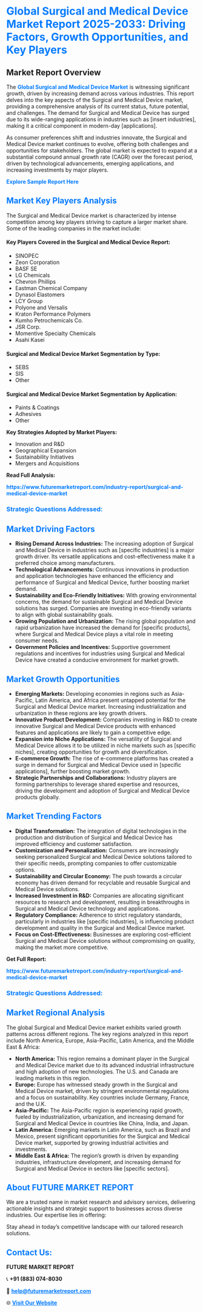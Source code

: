 <h1 style="color: #007BFF;">Global Surgical and Medical Device Market Report 2025-2033: Driving Factors, Growth Opportunities, and Key Players</h1>

<section id="overview">
<h2>Market Report Overview</h2>
<p>The <a href="https://www.futuremarketreport.com/industry-report/surgical-and-medical-device-market" style="color: #007BFF; text-decoration: none;"><strong>Global Surgical and Medical Device Market</strong></a> is witnessing significant growth, driven by increasing demand across various industries. This report delves into the key aspects of the Surgical and Medical Device market, providing a comprehensive analysis of its current status, future potential, and challenges. The demand for Surgical and Medical Device has surged due to its wide-ranging applications in industries such as [insert industries], making it a critical component in modern-day [applications].</p>
<p>As consumer preferences shift and industries innovate, the Surgical and Medical Device market continues to evolve, offering both challenges and opportunities for stakeholders. The global market is expected to expand at a substantial compound annual growth rate (CAGR) over the forecast period, driven by technological advancements, emerging applications, and increasing investments by major players.</p>
</section>

<section id="overview">
<p><a href="https://www.futuremarketreport.com/request-sample/reportId=33492" style="color: #007BFF; text-decoration: none;"><strong>Explore Sample Report Here</strong></a></p>
</section>

<section id="key-players">
<h2 style="color: #007BFF;">Market Key Players Analysis</h2>
<p>The Surgical and Medical Device market is characterized by intense competition among key players striving to capture a larger market share. Some of the leading companies in the market include:</p>
<h4>Key Players Covered in the Surgical and Medical Device Report:</h4>
<ul><li>SINOPEC</li><li>Zeon Corporation</li><li>BASF SE</li><li>LG Chemicals</li><li>Chevron Phillips</li><li>Eastman Chemical Company</li><li>Dynasol Elastomers</li><li>LCY Group</li><li>Polyone and Versalis</li><li>Kraton Performance Polymers</li><li>Kumho Petrochemicals Co.</li><li>JSR Corp.</li><li>Momentive Specialty Chemicals</li><li>Asahi Kasei</li></ul>
<h4>Surgical and Medical Device Market Segmentation by Type:</h4>
<ul><li>SEBS</li><li>SIS</li><li>Other</li></ul>

<h4>Surgical and Medical Device Market Segmentation by Application:</h4>
<ul><li>Paints &amp; Coatings</li><li>Adhesives</li><li>Other</li></ul>
<p><strong>Key Strategies Adopted by Market Players:</strong></p>
<ul>
<li>Innovation and R&D</li>
<li>Geographical Expansion</li>
<li>Sustainability Initiatives</li>
<li>Mergers and Acquisitions</li>
</ul>
</section>

<section>
<p><strong>Read Full Analysis: </strong></p><a href="https://www.futuremarketreport.com/industry-report/surgical-and-medical-device-market" style="color: #007BFF; text-decoration: none;"><strong>https://www.futuremarketreport.com/industry-report/surgical-and-medical-device-market</strong></a>
<h3 style="color: #007BFF;">Strategic Questions Addressed:</h3>
</section>

<section id="driving-factors">
<h2 style="color: #007BFF;">Market Driving Factors</h2>
<ul>
<li><strong>Rising Demand Across Industries:</strong> The increasing adoption of Surgical and Medical Device in industries such as [specific industries] is a major growth driver. Its versatile applications and cost-effectiveness make it a preferred choice among manufacturers.</li>
<li><strong>Technological Advancements:</strong> Continuous innovations in production and application technologies have enhanced the efficiency and performance of Surgical and Medical Device, further boosting market demand.</li>
<li><strong>Sustainability and Eco-Friendly Initiatives:</strong> With growing environmental concerns, the demand for sustainable Surgical and Medical Device solutions has surged. Companies are investing in eco-friendly variants to align with global sustainability goals.</li>
<li><strong>Growing Population and Urbanization:</strong> The rising global population and rapid urbanization have increased the demand for [specific products], where Surgical and Medical Device plays a vital role in meeting consumer needs.</li>
<li><strong>Government Policies and Incentives:</strong> Supportive government regulations and incentives for industries using Surgical and Medical Device have created a conducive environment for market growth.</li>
</ul>
</section>

<section id="growth-opportunities">
<h2 style="color: #007BFF;">Market Growth Opportunities</h2>
<ul>
<li><strong>Emerging Markets:</strong> Developing economies in regions such as Asia-Pacific, Latin America, and Africa present untapped potential for the Surgical and Medical Device market. Increasing industrialization and urbanization in these regions are key growth drivers.</li>
<li><strong>Innovative Product Development:</strong> Companies investing in R&D to create innovative Surgical and Medical Device products with enhanced features and applications are likely to gain a competitive edge.</li>
<li><strong>Expansion into Niche Applications:</strong> The versatility of Surgical and Medical Device allows it to be utilized in niche markets such as [specific niches], creating opportunities for growth and diversification.</li>
<li><strong>E-commerce Growth:</strong> The rise of e-commerce platforms has created a surge in demand for Surgical and Medical Device used in [specific applications], further boosting market growth.</li>
<li><strong>Strategic Partnerships and Collaborations:</strong> Industry players are forming partnerships to leverage shared expertise and resources, driving the development and adoption of Surgical and Medical Device products globally.</li>
</ul>
</section>

<section id="trending-factors">
<h2 style="color: #007BFF;">Market Trending Factors</h2>
<ul>
<li><strong>Digital Transformation:</strong> The integration of digital technologies in the production and distribution of Surgical and Medical Device has improved efficiency and customer satisfaction.</li>
<li><strong>Customization and Personalization:</strong> Consumers are increasingly seeking personalized Surgical and Medical Device solutions tailored to their specific needs, prompting companies to offer customizable options.</li>
<li><strong>Sustainability and Circular Economy:</strong> The push towards a circular economy has driven demand for recyclable and reusable Surgical and Medical Device solutions.</li>
<li><strong>Increased Investment in R&D:</strong> Companies are allocating significant resources to research and development, resulting in breakthroughs in Surgical and Medical Device technology and applications.</li>
<li><strong>Regulatory Compliance:</strong> Adherence to strict regulatory standards, particularly in industries like [specific industries], is influencing product development and quality in the Surgical and Medical Device market.</li>
<li><strong>Focus on Cost-Effectiveness:</strong> Businesses are exploring cost-efficient Surgical and Medical Device solutions without compromising on quality, making the market more competitive.</li>
</ul>
</section>

<section>
<p><strong>Get Full Report: </strong></p><a href="https://www.futuremarketreport.com/industry-report/surgical-and-medical-device-market" style="color: #007BFF; text-decoration: none;"><strong>https://www.futuremarketreport.com/industry-report/surgical-and-medical-device-market</strong></a>
<h3 style="color: #007BFF;">Strategic Questions Addressed:</h3>
</section>


<section id="regional-analysis">
<h2 style="color: #007BFF;">Market Regional Analysis</h2>
<p>The global Surgical and Medical Device market exhibits varied growth patterns across different regions. The key regions analyzed in this report include North America, Europe, Asia-Pacific, Latin America, and the Middle East & Africa:</p>
<ul>
<li><strong>North America:</strong> This region remains a dominant player in the Surgical and Medical Device market due to its advanced industrial infrastructure and high adoption of new technologies. The U.S. and Canada are leading markets in this region.</li>
<li><strong>Europe:</strong> Europe has witnessed steady growth in the Surgical and Medical Device market, driven by stringent environmental regulations and a focus on sustainability. Key countries include Germany, France, and the U.K.</li>
<li><strong>Asia-Pacific:</strong> The Asia-Pacific region is experiencing rapid growth, fueled by industrialization, urbanization, and increasing demand for Surgical and Medical Device in countries like China, India, and Japan.</li>
<li><strong>Latin America:</strong> Emerging markets in Latin America, such as Brazil and Mexico, present significant opportunities for the Surgical and Medical Device market, supported by growing industrial activities and investments.</li>
<li><strong>Middle East & Africa:</strong> The region’s growth is driven by expanding industries, infrastructure development, and increasing demand for Surgical and Medical Device in sectors like [specific sectors].</li>
</ul>
</section>

<footer>
<h2 style="color: #007BFF;">About FUTURE MARKET REPORT</h2>
<p>We are a trusted name in market research and advisory services, delivering actionable insights and strategic support to businesses across diverse industries. Our expertise lies in offering:</p>

<p>Stay ahead in today’s competitive landscape with our tailored research solutions.</p>

<h2 style="color: #007BFF;">Contact Us:</h2>
<p><strong>FUTURE MARKET REPORT</strong></p>
<p>📞 <strong>+91 (883) 074-8030</strong></p>
<p>📧 <strong><a href="mailto:help@futuremarketreport.com" style="color: #007BFF;">help@futuremarketreport.com</a></strong></p>
<p>🌐 <strong><a href="https://www.futuremarketreport.com/" style="color: #007BFF;">Visit Our Website</a></strong></p>
</footer>